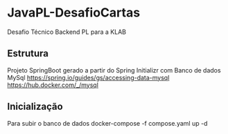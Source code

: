# JavaPL-DesafioCartas
Desafio Técnico Backend PL para a KLAB 

## Estrutura

Projeto SpringBoot gerado a partir do Spring Initializr
com Banco de dados MySql
https://spring.io/guides/gs/accessing-data-mysql
https://hub.docker.com/_/mysql

## Inicialização 

Para subir o banco de dados
docker-compose -f compose.yaml up -d

